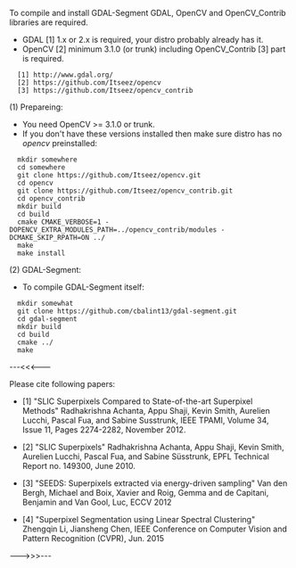 

 To compile and install GDAL-Segment GDAL, OpenCV and OpenCV_Contrib libraries are required.

  * GDAL [1] 1.x or 2.x is required, your distro probably already has it.
  * OpenCV [2] minimum 3.1.0 (or trunk) including OpenCV_Contrib [3] part is required.

```
  [1] http://www.gdal.org/
  [2] https://github.com/Itseez/opencv
  [3] https://github.com/Itseez/opencv_contrib
```

(1) Prepareing:

  * You need OpenCV >= 3.1.0 or trunk.
  * If you don't have these versions installed then make sure distro has no *opencv* preinstalled:
```
  mkdir somewhere
  cd somewhere
  git clone https://github.com/Itseez/opencv.git
  cd opencv
  git clone https://github.com/Itseez/opencv_contrib.git
  cd opencv_contrib
  mkdir build
  cd build
  cmake CMAKE_VERBOSE=1 -DOPENCV_EXTRA_MODULES_PATH=../opencv_contrib/modules -DCMAKE_SKIP_RPATH=ON ../
  make
  make install
```
(2) GDAL-Segment:

  * To compile GDAL-Segment itself:
```
  mkdir somewhat
  git clone https://github.com/cbalint13/gdal-segment.git
  cd gdal-segment
  mkdir build
  cd build
  cmake ../
  make
```

---<<<---

Please cite following papers:

 * [1] "SLIC Superpixels Compared to State-of-the-art Superpixel Methods"
 Radhakrishna Achanta, Appu Shaji, Kevin Smith, Aurelien Lucchi, Pascal Fua,
 and Sabine Susstrunk, IEEE TPAMI, Volume 34, Issue 11, Pages 2274-2282,
 November 2012.

 * [2] "SLIC Superpixels" Radhakrishna Achanta, Appu Shaji, Kevin Smith,
 Aurelien Lucchi, Pascal Fua, and Sabine Süsstrunk, EPFL Technical
 Report no. 149300, June 2010.

 * [3] "SEEDS: Superpixels extracted via energy-driven sampling"
 Van den Bergh, Michael and Boix, Xavier and Roig, Gemma and de Capitani,
 Benjamin and Van Gool, Luc, ECCV 2012

 * [4] "Superpixel Segmentation using Linear Spectral Clustering"
 Zhengqin Li, Jiansheng Chen, IEEE Conference on Computer Vision and Pattern
 Recognition (CVPR), Jun. 2015


--->>>---
